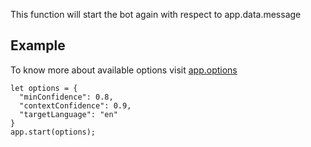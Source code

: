 This function will start the bot again with respect to app.data.message

## Example

To know more about available options visit [app.options](https://yellowmessenger.atlassian.net/wiki/spaces/docs/pages/532513374/app.options) 

``` 
let options = {
  "minConfidence": 0.8,
  "contextConfidence": 0.9,
  "targetLanguage": "en"
}
app.start(options);
```
